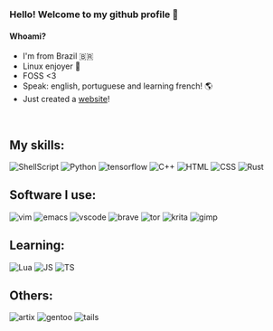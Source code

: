### Hello! Welcome to my github profile :wave:

#### Whoami?
- I'm from Brazil 🇧🇷
- Linux enjoyer 🐧
- FOSS <3
- Speak: english, portuguese and learning french! 🌎
- Just created a <a href='https://chaguw.neocities.org/'>website</a>! 

<br>

## My skills:
![ShellScript](https://img.shields.io/badge/Shell_Script-121011?style=for-the-badge&logo=gnu-bash&logoColor=white)
![Python](https://img.shields.io/badge/Python-14354C?style=for-the-badge&logo=python&logoColor=white)
![tensorflow](https://img.shields.io/badge/TensorFlow-FF6F00?style=for-the-badge&logo=tensorflow&logoColor=white)
![C++](https://img.shields.io/badge/C%2B%2B-00599C?style=for-the-badge&logo=c%2B%2B&logoColor=white)
![HTML](https://img.shields.io/badge/HTML5-E34F26?style=for-the-badge&logo=html5&logoColor=white)
![CSS](https://img.shields.io/badge/CSS3-1572B6?style=for-the-badge&logo=css3&logoColor=white)
![Rust](https://img.shields.io/badge/Rust-000000?style=for-the-badge&logo=rust&logoColor=white)

## Software I use:
![vim](https://img.shields.io/badge/VIM-%2311AB00.svg?&style=for-the-badge&logo=vim&logoColor=white)
![emacs](https://img.shields.io/badge/Emacs-%237F5AB6.svg?&style=for-the-badge&logo=gnu-emacs&logoColor=white)
![vscode](https://img.shields.io/badge/Visual_Studio_Code-0078D4?style=for-the-badge&logo=visual%20studio%20code&logoColor=white)
![brave](https://img.shields.io/badge/Brave-FF1B2D?style=for-the-badge&logo=Brave&logoColor=white)
![tor](https://img.shields.io/badge/Tor_Browser-7D4698?style=for-the-badge&logo=Tor-Browser&logoColor=white)
![krita](https://img.shields.io/badge/Krita-203759?style=for-the-badge&logo=krita&logoColor=EEF37B)
![gimp](https://img.shields.io/badge/gimp-5C5543?style=for-the-badge&logo=gimp&logoColor=white)

## Learning:
![Lua](https://img.shields.io/badge/Lua-2C2D72?style=for-the-badge&logo=lua&logoColor=white)
![JS](https://img.shields.io/badge/JavaScript-323330?style=for-the-badge&logo=javascript&logoColor=F7DF1E)
![TS](https://img.shields.io/badge/TypeScript-007ACC?style=for-the-badge&logo=typescript&logoColor=white)

## Others:
![artix](https://img.shields.io/badge/Artix_Linux-10A0CC?style=for-the-badge&logo=artix-linux&logoColor=white)
![gentoo](https://img.shields.io/badge/Gentoo-54487A?style=for-the-badge&logo=gentoo&logoColor=white)
![tails](https://img.shields.io/badge/Tails%20-56347C?&style=for-the-badge&logo=tails&logoColor=white)
